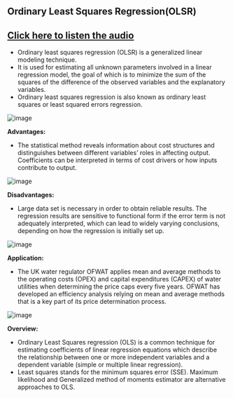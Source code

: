 ## Ordinary Least Squares Regression(OLSR)
## [Click here to listen the audio](https://drive.google.com/file/d/1gLbp6so5dQmhuQSa3_U9HbXJpFBJl4z_/view?usp=sharing)

- Ordinary least squares regression (OLSR) is a generalized linear modeling technique. 
- It is used for estimating all unknown parameters involved in a linear regression model, the goal of which is to minimize the sum of the squares of the difference of the observed variables and the explanatory variables.
- Ordinary least squares regression is also known as ordinary least squares or least squared errors regression.

![image](https://user-images.githubusercontent.com/79050917/143840378-85c42a65-d35b-4ffc-ad18-34b030f6e14a.png)

**Advantages:**
- The statistical method reveals information about cost structures and distinguishes between different variables’ roles in affecting output. Coefficients can be interpreted in terms of cost drivers or how inputs contribute to output.

![image](https://user-images.githubusercontent.com/79050917/143840719-93eb1667-226f-44db-8b77-ca025d023a66.png)

**Disadvantages:**
- Large data set is necessary in order to obtain reliable results. The regression results are sensitive to functional form if the error term is not adequately interpreted, which can lead to widely varying conclusions, depending on how the regression is initially set up.

![image](https://user-images.githubusercontent.com/79050917/143840822-478b6355-89ab-435c-b13b-10bfe6138a27.png)

**Application:** 
- The UK water regulator OFWAT applies mean and average methods to the operating costs (OPEX) and capital expenditures (CAPEX) of water utilities when determining the price caps every five years. OFWAT has developed an efficiency analysis relying on mean and average methods that is a key part of its price determination process.

![image](https://user-images.githubusercontent.com/79050917/143840863-288fe9cd-d41b-4937-b75f-0dfcc8ead9d3.png)

**Overview:**
- Ordinary Least Squares regression (OLS) is a common technique for estimating coefficients of linear regression equations which describe the relationship between one or more independent variables and a dependent variable (simple or multiple linear regression). 
- Least squares stands for the minimum squares error (SSE). Maximum likelihood and Generalized method of moments estimator are alternative approaches to OLS. 
